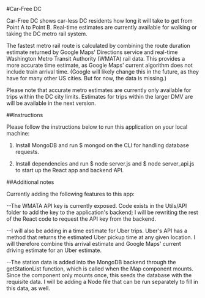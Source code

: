 #Car-Free DC

Car-Free DC shows car-less DC residents how long it will take to get from Point A to Point B.
Real-time estimates are currently available for walking or taking the DC metro rail system.

The fastest metro rail route is calculated by combining the route duration estimate
returned by Google Maps' Directions service and real-time Washington Metro
Transit Authority (WMATA) rail data. This provides a more accurate time
estimate, as Google Maps' current algorithm does not include train arrival time.
(Google will likely change this in the future, as they have for many other US
cities. But for now, the data is missing.)

Please note that accurate metro estimates are currently only available for
trips within the DC city limits. Estimates for trips within the larger DMV are will
be available in the next version.

##Instructions

Please follow the instructions below to run this application on your local machine:

1) Install MongoDB and run $ mongod on the CLI for handling database requests.

2) Install dependencies and run $ node server.js and
$ node server_api.js to start up the React app and backend API.

##Additional notes

Currently adding the following features to this app:

--The WMATA API key is currently exposed. Code exists in the Utils/API folder
to add the key to the application's backend; I will be rewriting the rest of the
React code to request the API key from the backend.

--I will also be adding in a time estimate for Uber trips. Uber's API has a method
that returns the estimated Uber pickup time at any given location. I will therefore
combine this arrival estimate and Google Maps' current driving estimate for
an Uber estimate.

--The station data is added into the MongoDB backend through the getStationList
function, which is called when the Map component mounts. Since the component only
mounts once, this seeds the database with the requisite data.
I will be adding a Node file that can be run separately to fill in this data, as
well.
